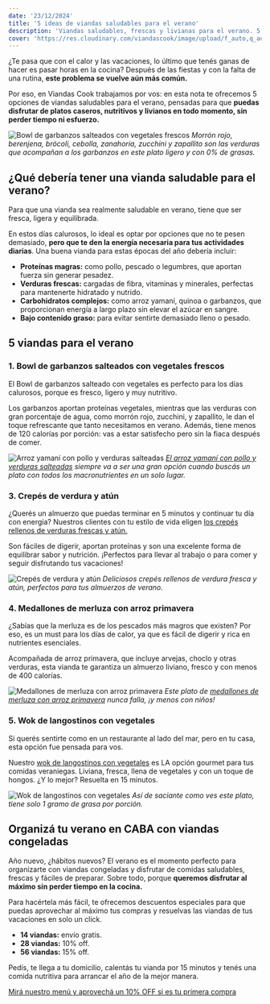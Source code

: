 ```yaml
---
date: '23/12/2024'
title: '5 ideas de viandas saludables para el verano'
description: 'Viandas saludables, frescas y livianas para el verano. 5 ideas de comidas + los descuentos que tenemos para vos.'
cover: 'https://res.cloudinary.com/viandascook/image/upload/f_auto,q_auto/v1/blog/ijuqvc6ahydbw5bvmu6f'
---
```


<p>
    ¿Te pasa que con el calor y las vacaciones, lo último que tenés ganas de hacer es pasar horas en la cocina? Después de las fiestas y con la falta de una rutina, <strong>este problema se vuelve aún más común.</strong>
</p>
<p>
    Por eso, en Viandas Cook trabajamos por vos: en esta nota te ofrecemos 5 opciones de viandas saludables para el verano, pensadas para que <strong>puedas disfrutar de platos caseros, nutritivos y livianos en todo momento, sin perder tiempo ni esfuerzo.</strong>
</p>
<div>
    <img src="https://res.cloudinary.com/viandascook/image/upload/v1681570773/jexgib07l8fodbfjvwmt.jpg" alt="Bowl de garbanzos salteados con vegetales frescos">
    <em>Morrón rojo, berenjena, brócoli, cebolla, zanahoria, zucchini y zapallito son las verduras que acompañan a los garbanzos en este plato ligero y con 0% de grasas.</em>
</div>
<h2>¿Qué debería tener una vianda saludable para el verano?</h2>
<p>
    Para que una vianda sea realmente saludable en verano, tiene que ser fresca, ligera y equilibrada.
</p>
<p>
    En estos días calurosos, lo ideal es optar por opciones que no te pesen demasiado, <strong>pero que te den la energía necesaria para tus actividades diarias</strong>. Una buena vianda para estas épocas del año debería incluir:
</p>
<ul>
    <li><strong>Proteínas magras:</strong> como pollo, pescado o legumbres, que aportan fuerza sin generar pesadez.</li>
    <li><strong>Verduras frescas:</strong> cargadas de fibra, vitaminas y minerales, perfectas para mantenerte hidratado y nutrido.</li>
    <li><strong>Carbohidratos complejos:</strong> como arroz yamaní, quinoa o garbanzos, que proporcionan energía a largo plazo sin elevar el azúcar en sangre.</li>
    <li><strong>Bajo contenido graso:</strong> para evitar sentirte demasiado lleno o pesado.</li>
</ul>
<h2>5 viandas para el verano</h2>
<h3>1. Bowl de garbanzos salteados con vegetales frescos</h3>
<p>
    El Bowl de garbanzos salteado con vegetales es perfecto para los días calurosos, porque es fresco, ligero y muy nutritivo.
</p>
<p>
    Los garbanzos aportan proteínas vegetales, mientras que las verduras con gran porcentaje de agua, como morrón rojo, zucchini, y zapallito, le dan el toque refrescante que tanto necesitamos en verano. Además, tiene menos de 120 calorías por porción: vas a estar satisfecho pero sin la fiaca después de comer.
</p>
<div>
    <img src="https://res.cloudinary.com/viandascook/image/upload/v1681570730/mpjbpxunukum7puz7w4f.jpg" alt="Arroz yamaní con pollo y verduras salteadas">
    <em><a href="https://www.viandascook.com/plato/arroz-yamani-con-pollo-y-verduras-salteadas">El arroz yamaní con pollo y verduras salteadas</a> siempre va a ser una gran opción cuando buscás un plato con todos los macronutrientes en un solo lugar.</em>
</div>
<h3>3. Crepés de verdura y atún</h3>
<p>
    ¿Querés un almuerzo que puedas terminar en 5 minutos y continuar tu día con energía? Nuestros clientes con tu estilo de vida eligen <a href="https://www.viandascook.com/plato/crepes-de-verdura-y-atun">los crepés rellenos de verduras frescas y atún.</a>
</p>
<p>
    Son fáciles de digerir, aportan proteínas y son una excelente forma de equilibrar sabor y nutrición. ¡Perfectos para llevar al trabajo o para comer y seguir disfrutando tus vacaciones!
</p>
<div>
    <img src="https://res.cloudinary.com/viandascook/image/upload/v1681570891/anzu62ftjy0tv1pqgfto.jpg" alt="Crepés de verdura y atún">
    <em>Deliciosos crepés rellenos de verdura fresca y atún, perfectos para tus almuerzos de verano.</em>
</div>
<h3>4. Medallones de merluza con arroz primavera</h3>
<p>
    ¿Sabías que la merluza es de los pescados más magros que existen? Por eso, es un must para los días de calor, ya que es fácil de digerir y rica en nutrientes esenciales.
</p>
<p>
    Acompañada de arroz primavera, que incluye arvejas, choclo y otras verduras, esta vianda te garantiza un almuerzo liviano, fresco y con menos de 400 calorías.
</p>
<div>
    <img src="https://res.cloudinary.com/viandascook/image/upload/v1706623661/y8qvamxokmrppu9javbv.jpg" alt="Medallones de merluza con arroz primavera">
    <em>Este plato de <a href="https://www.viandascook.com/plato/medallones-de-merluza-con-arroz-primavera?srsltid=AfmBOorwDKRyTCSiWSQhcOb0QcORXVCwbBtfTbI7PE0Qq36R87GinZLI">medallones de merluza con arroz primavera</a> nunca falla, ¡y menos con niños!</em>
</div>
<h3>5. Wok de langostinos con vegetales</h3>
<p>
    Si querés sentirte como en un restaurante al lado del mar, pero en tu casa, esta opción fue pensada para vos.
</p>
<p>
    Nuestro <a href="https://www.viandascook.com/plato/wok-de-langostinos-con-vegetales">wok de langostinos con vegetales</a> es LA opción gourmet para tus comidas veraniegas. Liviana, fresca, llena de vegetales y con un toque de hongos. ¿Y lo mejor? Resuelta en 15 minutos.
</p>
<div>
    <img src="https://res.cloudinary.com/viandascook/image/upload/v1681576995/rqi6v7ec2fjxosdkshsx.jpg" alt="Wok de langostinos con vegetales">
    <em>Así de saciante como ves este plato, tiene solo 1 gramo de grasa por porción.</em>
</div>
<h2>Organizá tu verano en CABA con viandas congeladas</h2>
<p>
    Año nuevo, ¿hábitos nuevos? El verano es el momento perfecto para organizarte con viandas congeladas y disfrutar de comidas saludables, frescas y fáciles de preparar. Sobre todo, porque <strong>queremos disfrutar al máximo sin perder tiempo en la cocina.</strong>
</p>
<p>
    Para hacértela más fácil, te ofrecemos descuentos especiales para que puedas aprovechar al máximo tus compras y resuelvas las viandas de tus vacaciones en solo un click.
</p>
<ul>
    <li><strong>14 viandas:</strong> envío gratis.</li>
    <li><strong>28 viandas:</strong> 10% off.</li>
    <li><strong>56 viandas:</strong> 15% off.</li>
</ul>
<p>
    Pedís, te llega a tu domicilio, calentás tu vianda por 15 minutos y tenés una comida nutritiva para arrancar el año de la mejor manera.
</p>
<p>
    <a href="https://www.viandascook.com/menu">Mirá nuestro menú y aprovechá un 10% OFF si es tu primera compra</a>
</p>
